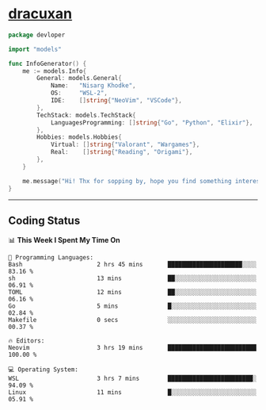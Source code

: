 <!-- Banner -->
<!--
<img src="https://i.imgur.com/mz4ym1F.png" style="max-height:550px"/>
-->

<!-- Coded Intro -->
# [dracuxan](https://bynisarg.in/)

```go
package devloper

import "models"

func InfoGenerator() {
	me := models.Info{
		General: models.General{
			Name:   "Nisarg Khodke",
			OS:     "WSL-2",
			IDE:    []string{"NeoVim", "VSCode"},
		},
		TechStack: models.TechStack{
			LanguagesProgramming: []string{"Go", "Python", "Elixir"},
		},
		Hobbies: models.Hobbies{
			Virtual: []string{"Valorant", "Wargames"},
			Real:    []string{"Reading", "Origami"},
		},		
	}

	me.message("Hi! Thx for sopping by, hope you find something interesting!") 
}
```

---

## Coding Status


<!--START_SECTION:waka-->

📊 **This Week I Spent My Time On** 

```text
💬 Programming Languages: 
Bash                     2 hrs 45 mins       █████████████████████░░░░   83.16 % 
sh                       13 mins             ██░░░░░░░░░░░░░░░░░░░░░░░   06.91 % 
TOML                     12 mins             ██░░░░░░░░░░░░░░░░░░░░░░░   06.16 % 
Go                       5 mins              █░░░░░░░░░░░░░░░░░░░░░░░░   02.84 % 
Makefile                 0 secs              ░░░░░░░░░░░░░░░░░░░░░░░░░   00.37 % 

🔥 Editors: 
Neovim                   3 hrs 19 mins       █████████████████████████   100.00 % 

💻 Operating System: 
WSL                      3 hrs 7 mins        ████████████████████████░   94.09 % 
Linux                    11 mins             █░░░░░░░░░░░░░░░░░░░░░░░░   05.91 % 
```


<!--END_SECTION:waka-->

